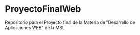 # ProyectoFinalWeb
Repositorio para el Proyecto final de la Materia de "Desarrollo de Aplicaciones WEB" de la MSL
